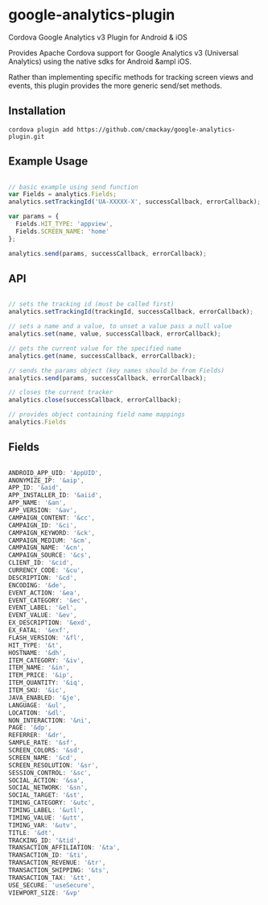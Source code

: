 google-analytics-plugin
=======================

Cordova Google Analytics v3 Plugin for Android &amp; iOS

Provides Apache Cordova support for Google Analytics v3 (Universal Analytics) using the native sdks for Android &ampl iOS.

Rather than implementing specific methods for tracking screen views and events, this plugin provides the more generic send/set methods.

## Installation
```
cordova plugin add https://github.com/cmackay/google-analytics-plugin.git
```

## Example Usage

```js

// basic example using send function
var Fields = analytics.Fields;
analytics.setTrackingId('UA-XXXXX-X', successCallback, errorCallback);

var params = {
  Fields.HIT_TYPE: 'appview',
  Fields.SCREEN_NAME: 'home'
};

analytics.send(params, successCallback, errorCallback);

```

## API

```js

// sets the tracking id (must be called first)
analytics.setTrackingId(trackingId, successCallback, errorCallback);

// sets a name and a value, to unset a value pass a null value
analytics.set(name, value, successCallback, errorCallback);

// gets the current value for the specified name
analytics.get(name, successCallback, errorCallback);

// sends the params object (key names should be from Fields)
analytics.send(params, successCallback, errorCallback);

// closes the current tracker
analytics.close(successCallback, errorCallback);

// provides object containing field name mappings
analytics.Fields

```
## Fields

```js

ANDROID_APP_UID: 'AppUID',
ANONYMIZE_IP: '&aip',
APP_ID: '&aid',
APP_INSTALLER_ID: '&aiid',
APP_NAME: '&an',
APP_VERSION: '&av',
CAMPAIGN_CONTENT: '&cc',
CAMPAIGN_ID: '&ci',
CAMPAIGN_KEYWORD: '&ck',
CAMPAIGN_MEDIUM: '&cm',
CAMPAIGN_NAME: '&cn',
CAMPAIGN_SOURCE: '&cs',
CLIENT_ID: '&cid',
CURRENCY_CODE: '&cu',
DESCRIPTION: '&cd',
ENCODING: '&de',
EVENT_ACTION: '&ea',
EVENT_CATEGORY: '&ec',
EVENT_LABEL: '&el',
EVENT_VALUE: '&ev',
EX_DESCRIPTION: '&exd',
EX_FATAL: '&exf',
FLASH_VERSION: '&fl',
HIT_TYPE: '&t',
HOSTNAME: '&dh',
ITEM_CATEGORY: '&iv',
ITEM_NAME: '&in',
ITEM_PRICE: '&ip',
ITEM_QUANTITY: '&iq',
ITEM_SKU: '&ic',
JAVA_ENABLED: '&je',
LANGUAGE: '&ul',
LOCATION: '&dl',
NON_INTERACTION: '&ni',
PAGE: '&dp',
REFERRER: '&dr',
SAMPLE_RATE: '&sf',
SCREEN_COLORS: '&sd',
SCREEN_NAME: '&cd',
SCREEN_RESOLUTION: '&sr',
SESSION_CONTROL: '&sc',
SOCIAL_ACTION: '&sa',
SOCIAL_NETWORK: '&sn',
SOCIAL_TARGET: '&st',
TIMING_CATEGORY: '&utc',
TIMING_LABEL: '&utl',
TIMING_VALUE: '&utt',
TIMING_VAR: '&utv',
TITLE: '&dt',
TRACKING_ID: '&tid',
TRANSACTION_AFFILIATION: '&ta',
TRANSACTION_ID: '&ti',
TRANSACTION_REVENUE: '&tr',
TRANSACTION_SHIPPING: '&ts',
TRANSACTION_TAX: '&tt',
USE_SECURE: 'useSecure',
VIEWPORT_SIZE: '&vp'

```
